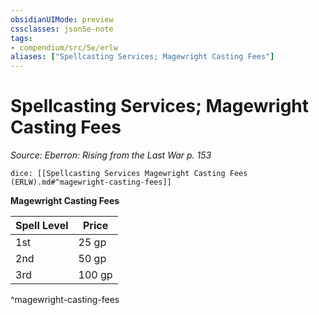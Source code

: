 ```yaml
---
obsidianUIMode: preview
cssclasses: json5e-note
tags:
- compendium/src/5e/erlw
aliases: ["Spellcasting Services; Magewright Casting Fees"]
---
```

# Spellcasting Services; Magewright Casting Fees
*Source: Eberron: Rising from the Last War p. 153* 

`dice: [[Spellcasting Services Magewright Casting Fees (ERLW).md#^magewright-casting-fees]]`

**Magewright Casting Fees**

| Spell Level | Price |
|-------------|-------|
| 1st | 25 gp |
| 2nd | 50 gp |
| 3rd | 100 gp |
^magewright-casting-fees